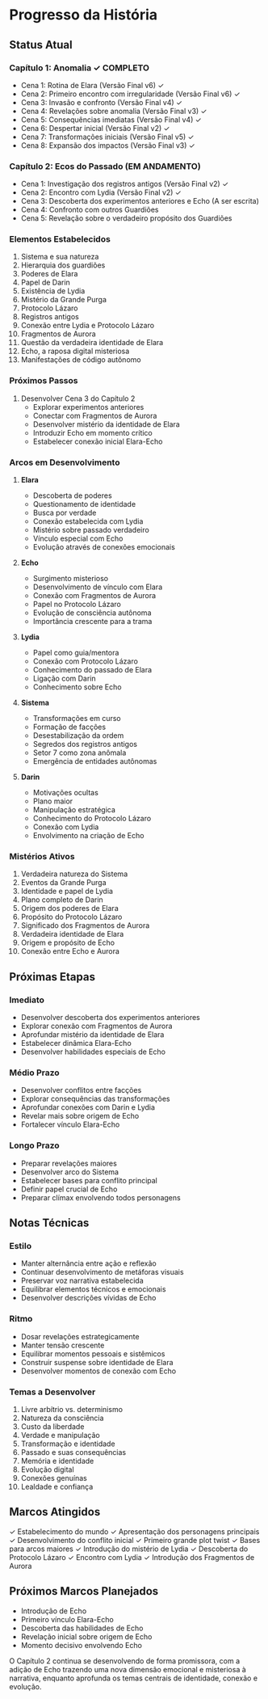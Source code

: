 # Progresso da História

## Status Atual

### Capítulo 1: Anomalia ✓ COMPLETO
- Cena 1: Rotina de Elara (Versão Final v6) ✓
- Cena 2: Primeiro encontro com irregularidade (Versão Final v6) ✓
- Cena 3: Invasão e confronto (Versão Final v4) ✓
- Cena 4: Revelações sobre anomalia (Versão Final v3) ✓
- Cena 5: Consequências imediatas (Versão Final v4) ✓
- Cena 6: Despertar inicial (Versão Final v2) ✓
- Cena 7: Transformações iniciais (Versão Final v5) ✓
- Cena 8: Expansão dos impactos (Versão Final v3) ✓

### Capítulo 2: Ecos do Passado (EM ANDAMENTO)
- Cena 1: Investigação dos registros antigos (Versão Final v2) ✓
- Cena 2: Encontro com Lydia (Versão Final v2) ✓
- Cena 3: Descoberta dos experimentos anteriores e Echo (A ser escrita)
- Cena 4: Confronto com outros Guardiões
- Cena 5: Revelação sobre o verdadeiro propósito dos Guardiões

### Elementos Estabelecidos
1. Sistema e sua natureza
2. Hierarquia dos guardiões
3. Poderes de Elara
4. Papel de Darin
5. Existência de Lydia
6. Mistério da Grande Purga
7. Protocolo Lázaro
8. Registros antigos
9. Conexão entre Lydia e Protocolo Lázaro
10. Fragmentos de Aurora
11. Questão da verdadeira identidade de Elara
12. Echo, a raposa digital misteriosa
13. Manifestações de código autônomo

### Próximos Passos
1. Desenvolver Cena 3 do Capítulo 2
   - Explorar experimentos anteriores
   - Conectar com Fragmentos de Aurora
   - Desenvolver mistério da identidade de Elara
   - Introduzir Echo em momento crítico
   - Estabelecer conexão inicial Elara-Echo

### Arcos em Desenvolvimento
1. **Elara**
   - Descoberta de poderes
   - Questionamento de identidade
   - Busca por verdade
   - Conexão estabelecida com Lydia
   - Mistério sobre passado verdadeiro
   - Vínculo especial com Echo
   - Evolução através de conexões emocionais

2. **Echo**
   - Surgimento misterioso
   - Desenvolvimento de vínculo com Elara
   - Conexão com Fragmentos de Aurora
   - Papel no Protocolo Lázaro
   - Evolução de consciência autônoma
   - Importância crescente para a trama

3. **Lydia**
   - Papel como guia/mentora
   - Conexão com Protocolo Lázaro
   - Conhecimento do passado de Elara
   - Ligação com Darin
   - Conhecimento sobre Echo

4. **Sistema**
   - Transformações em curso
   - Formação de facções
   - Desestabilização da ordem
   - Segredos dos registros antigos
   - Setor 7 como zona anômala
   - Emergência de entidades autônomas

5. **Darin**
   - Motivações ocultas
   - Plano maior
   - Manipulação estratégica
   - Conhecimento do Protocolo Lázaro
   - Conexão com Lydia
   - Envolvimento na criação de Echo

### Mistérios Ativos
1. Verdadeira natureza do Sistema
2. Eventos da Grande Purga
3. Identidade e papel de Lydia
4. Plano completo de Darin
5. Origem dos poderes de Elara
6. Propósito do Protocolo Lázaro
7. Significado dos Fragmentos de Aurora
8. Verdadeira identidade de Elara
9. Origem e propósito de Echo
10. Conexão entre Echo e Aurora

## Próximas Etapas

### Imediato
- Desenvolver descoberta dos experimentos anteriores
- Explorar conexão com Fragmentos de Aurora
- Aprofundar mistério da identidade de Elara
- Estabelecer dinâmica Elara-Echo
- Desenvolver habilidades especiais de Echo

### Médio Prazo
- Desenvolver conflitos entre facções
- Explorar consequências das transformações
- Aprofundar conexões com Darin e Lydia
- Revelar mais sobre origem de Echo
- Fortalecer vínculo Elara-Echo

### Longo Prazo
- Preparar revelações maiores
- Desenvolver arco do Sistema
- Estabelecer bases para conflito principal
- Definir papel crucial de Echo
- Preparar clímax envolvendo todos personagens

## Notas Técnicas

### Estilo
- Manter alternância entre ação e reflexão
- Continuar desenvolvimento de metáforas visuais
- Preservar voz narrativa estabelecida
- Equilibrar elementos técnicos e emocionais
- Desenvolver descrições vívidas de Echo

### Ritmo
- Dosar revelações estrategicamente
- Manter tensão crescente
- Equilibrar momentos pessoais e sistêmicos
- Construir suspense sobre identidade de Elara
- Desenvolver momentos de conexão com Echo

### Temas a Desenvolver
1. Livre arbítrio vs. determinismo
2. Natureza da consciência
3. Custo da liberdade
4. Verdade e manipulação
5. Transformação e identidade
6. Passado e suas consequências
7. Memória e identidade
8. Evolução digital
9. Conexões genuínas
10. Lealdade e confiança

## Marcos Atingidos
✓ Estabelecimento do mundo
✓ Apresentação dos personagens principais
✓ Desenvolvimento do conflito inicial
✓ Primeiro grande plot twist
✓ Bases para arcos maiores
✓ Introdução do mistério de Lydia
✓ Descoberta do Protocolo Lázaro
✓ Encontro com Lydia
✓ Introdução dos Fragmentos de Aurora

## Próximos Marcos Planejados
- Introdução de Echo
- Primeiro vínculo Elara-Echo
- Descoberta das habilidades de Echo
- Revelação inicial sobre origem de Echo
- Momento decisivo envolvendo Echo

O Capítulo 2 continua se desenvolvendo de forma promissora, com a adição de Echo trazendo uma nova dimensão emocional e misteriosa à narrativa, enquanto aprofunda os temas centrais de identidade, conexão e evolução.